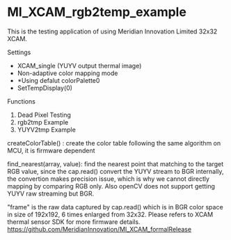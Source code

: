 # MI_XCAM_rgb2temp_example
This is the testing application of using Meridian Innovation Limited 32x32 XCAM.

Settings
- XCAM_single (YUYV output thermal image)
- Non-adaptive color mapping mode
- *Using defalut colorPalette0
- SetTempDisplay(0)

Functions
1) Dead Pixel Testing
2) rgb2tmp Example
3) YUYV2tmp Example

createColorTable() : create the color table following the same algorithm on MCU, it is firmware dependent

find_nearest(array, value): find the nearest point that matching to the target RGB value, since the cap.read() convert the YUYV stream to                               BGR internally, the convertion makes precision issue, which is why we cannot directly mapping by comparing RGB only. Also openCV does not support getting YUYV raw streaming but BGR.

"frame" is the raw data captured by cap.read() which is in BGR color space in size of 192x192, 6 times enlarged from 32x32.
Please refers to XCAM thermal sensor SDK for more firmware details.
https://github.com/MeridianInnovation/MI_XCAM_formalRelease
